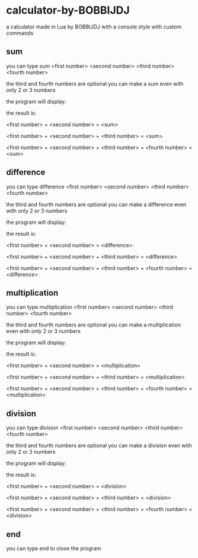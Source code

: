 # calculator-by-BOBBIJDJ
 a calculator made in Lua by BOBBIJDJ with a console style with custom commands

## sum
 you can type sum \<first number\> \<second number\> \<third number\> \<fourth number\>

 the third and fourth numbers are optional you can make a sum even with only 2 or 3 numbers

 the program will display:

 the result is:

 \<first number\> + \<second number\> = \<sum\>

 \<first number\> + \<second number\> + \<third number\> = \<sum\>

 \<first number\> + \<second number\> + \<third number\> + \<fourth number\> = \<sum\>

 ## difference
 you can type difference \<first number\> \<second number\> \<third number\> \<fourth number\>

 the third and fourth numbers are optional you can make a difference even with only 2 or 3 numbers

 the program will display:

 the result is:

 \<first number\> + \<second number\> = \<difference\>

 \<first number\> + \<second number\> + \<third number\> = \<difference\>

 \<first number\> + \<second number\> + \<third number\> + \<fourth number\> = \<difference\>

  ## multiplication
 you can type multiplication \<first number\> \<second number\> \<third number\> \<fourth number\>

 the third and fourth numbers are optional you can make a multiplication even with only 2 or 3 numbers

 the program will display:

 the result is:

 \<first number\> + \<second number\> = \<multiplication\>

 \<first number\> + \<second number\> + \<third number\> = \<multiplication\>

 \<first number\> + \<second number\> + \<third number\> + \<fourth number\> = \<multiplication\>

  ## division
 you can type division \<first number\> \<second number\> \<third number\> \<fourth number\>

 the third and fourth numbers are optional you can make a division even with only 2 or 3 numbers

 the program will display:

 the result is:

 \<first number\> + \<second number\> = \<division\>

 \<first number\> + \<second number\> + \<third number\> = \<division\>

 \<first number\> + \<second number\> + \<third number\> + \<fourth number\> = \<division\>

 ## end
 you can type end to close the program
